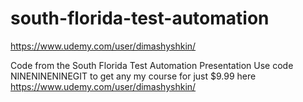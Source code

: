 # south-florida-test-automation
https://www.udemy.com/user/dimashyshkin/

Code from the South Florida Test Automation Presentation
Use code NINENINENINEGIT to get any my course for just $9.99 here https://www.udemy.com/user/dimashyshkin/
